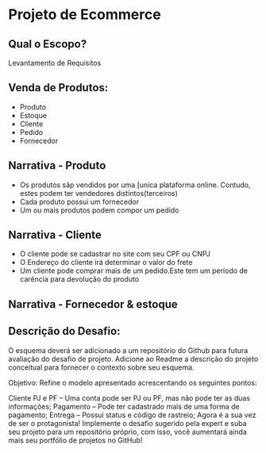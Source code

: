 # Projeto de Ecommerce

## Qual o Escopo?
Levantamento de Requisitos

## Venda de Produtos:
- Produto
- Estoque
- Cliente
- Pedido
- Fornecedor

## Narrativa - Produto
- Os produtos sãp vendidos por uma [unica plataforma online.
  Contudo, estes podem ter vendedores distintos(terceiros)
- Cada produto possui um fornecedor
- Um ou mais produtos podem compor um pedido

## Narrativa - Cliente
- O cliente pode se cadastrar no site com seu CPF ou CNPJ
- O Endereço do cliente irá determinar o valor do frete
- Um cliente pode comprar mais de um pedido.Este tem um período de carência para devolução do produto

## Narrativa - Fornecedor & estoque


## Descrição do Desafio:
O esquema deverá ser adicionado a um repositório do Github para futura avaliação do desafio de projeto. Adicione ao Readme a descrição do projeto conceitual para fornecer o contexto sobre seu esquema.

Objetivo:
Refine o modelo apresentado acrescentando os seguintes pontos:

Cliente PJ e PF – Uma conta pode ser PJ ou PF, mas não pode ter as duas informações;
Pagamento – Pode ter cadastrado mais de uma forma de pagamento;
Entrega – Possui status e código de rastreio;
Agora é a sua vez de ser o protagonista! Implemente o desafio sugerido pela expert e suba seu projeto para um repositório próprio, com isso, você aumentará ainda mais seu portfólio de projetos no GitHub!
